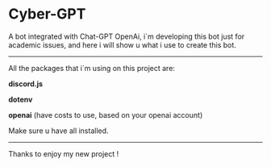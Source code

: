 # Cyber-GPT

A bot integrated with Chat-GPT OpenAi, i´m developing this bot just for academic issues, and here i will show u what i use to create this bot.

_____________________________________

All the packages that i´m using on this project are:

**discord.js**

**dotenv**

**openai** (have costs to use, based on your openai account)

Make sure u have all installed.

_____________________________________

Thanks to enjoy my new project !